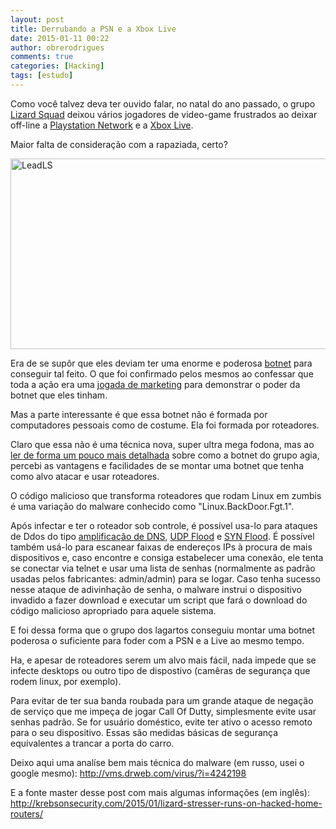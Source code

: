 ```yaml
---
layout: post
title: Derrubando a PSN e a Xbox Live
date: 2015-01-11 00:22
author: obrerodrigues
comments: true
categories: [Hacking]
tags: [estudo]
---
```

Como você talvez deva ter ouvido falar, no natal do ano passado, o grupo <a href="http://www.gamevicio.com/i/noticias/203/203560-grupo-lizard-squad-ameaca-desligar-o-xbox-live-no-natal-para-sempre/" target="_blank">Lizard Squad</a> deixou vários jogadores de video-game frustrados ao deixar off-line a <a href="http://br.playstation.com/psn/" target="_blank">Playstation Network</a> e a <a href="http://www.xbox.com/pt-BR/Live/Home" target="_blank">Xbox Live</a>.

Maior falta de consideração com a rapaziada, certo?

<a href="https://brenn0.files.wordpress.com/2015/01/leadls.jpg"><img class="  wp-image-1068 aligncenter" src="https://brenn0.files.wordpress.com/2015/01/leadls.jpg?w=300" alt="LeadLS" width="567" height="305" /></a>


Era de se supôr que eles deviam ter uma enorme e poderosa <a href="http://www.tecmundo.com.br/spyware/2330-o-que-sao-bots-e-botnets-.htm" target="_blank">botnet</a> para conseguir tal feito. O que foi confirmado pelos mesmos ao confessar que toda a ação era uma <a href="http://meiobit.com/305919/lizard-squad-psn-xbox-live-ferramenta-ataques-ddos-paga/" target="_blank">jogada de marketing</a> para demonstrar o poder da botnet que eles tinham.

Mas a parte interessante é que essa botnet não é formada por computadores pessoais como de costume. Ela foi formada por roteadores.

<!--more-->

Claro que essa não é uma técnica nova, super ultra mega fodona, mas ao <a href="http://krebsonsecurity.com/2015/01/lizard-stresser-runs-on-hacked-home-routers/" target="_blank">ler de forma um pouco mais detalhada</a> sobre como a botnet do grupo agia, percebi as vantagens e facilidades de se montar uma botnet que tenha como alvo atacar e usar roteadores.

O código malicioso que transforma roteadores que rodam Linux em zumbis é uma variação do malware conhecido como "Linux.BackDoor.Fgt.1".

Após infectar e ter o roteador sob controle, é possível usa-lo para ataques de Ddos do tipo <a href="http://www.seginfo.com.br/ataques-de-amplificacao-de-dns-e-recomendacoes-cert-br-via-nelsonmurilo-e-certbr/" target="_blank">amplificação de DNS</a>, <a href="http://www.vivaolinux.com.br/artigo/BSD-Sockets-em-linguagem-C?pagina=11" target="_blank">UDP Flood</a> e <a href="https://pt.wikipedia.org/wiki/SYN_Flood" target="_blank">SYN Flood</a>. É possível também usá-lo para escanear faixas de endereços IPs à procura de mais dispositivos e, caso encontre e consiga estabelecer uma conexão, ele tenta se conectar via telnet e usar uma lista de senhas (normalmente as padrão usadas pelos fabricantes: admin/admin) para se logar. Caso tenha sucesso nesse ataque de adivinhação de senha, o malware instrui o dispositivo invadido a fazer download e executar um script que fará o download do código malicioso apropriado para aquele sistema.

E foi dessa forma que o grupo dos lagartos conseguiu montar uma botnet poderosa o suficiente para foder com a PSN e a Live ao mesmo tempo.

Ha, e apesar de roteadores serem um alvo mais fácil, nada impede que se infecte desktops ou outro tipo de dispostivo (camêras de segurança que rodem linux, por exemplo).

Para evitar de ter sua banda roubada para um grande ataque de negação de serviço que me impeça de jogar Call Of Dutty, simplesmente evite usar senhas padrão. Se for usuário doméstico, evite ter ativo o acesso remoto para o seu dispositivo. Essas são medidas básicas de segurança equivalentes a trancar a porta do carro.

Deixo aqui uma analíse bem mais técnica do malware (em russo, usei o google mesmo): <a href="http://vms.drweb.com/virus/?i=4242198" target="_blank">http://vms.drweb.com/virus/?i=4242198</a>

E a fonte master desse post com mais algumas informações (em inglês): <a href="http://krebsonsecurity.com/2015/01/lizard-stresser-runs-on-hacked-home-routers/" target="_blank">http://krebsonsecurity.com/2015/01/lizard-stresser-runs-on-hacked-home-routers/</a>
